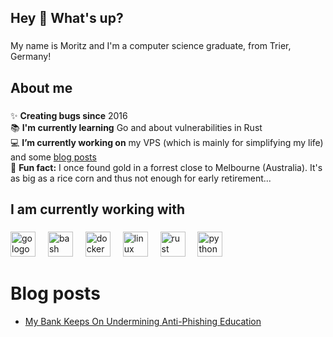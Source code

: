 ## Hey 👋 What's up?

###

My name is Moritz and I'm a computer science graduate, from Trier, Germany!

###

## About me

###

✨ **Creating bugs since** 2016<br>
📚 **I'm currently learning** Go and about vulnerabilities in Rust<br>
💻 **I’m currently working on** my VPS (which is mainly for simplifying my life) and some [blog posts](https://moritz-mander.de/)<br>
🎲 **Fun fact:** I once found gold in a forrest close to Melbourne (Australia). It's as big as a rice corn and thus not enough for early retirement...

###

## I am currently working with

###

<div align="left">
  <img src="https://skillicons.dev/icons?i=go" height="40" alt="go logo"  />
  <img width="12" />
  <img src="https://skillicons.dev/icons?i=bash" height="40" alt="bash logo"  />
  <img width="12" />
  <img src="https://skillicons.dev/icons?i=docker" height="40" alt="docker logo"  />
  <img width="12" />
  <img src="https://skillicons.dev/icons?i=linux" height="40" alt="linux logo"  />
  <img width="12" />
  <img src="https://skillicons.dev/icons?i=rust" height="40" alt="rust logo"  />
  <img width="12" />
  <img src="https://skillicons.dev/icons?i=py" height="40" alt="python logo"  />
</div>

###

# Blog posts

<!-- BLOG-POST-LIST:START -->
- [My Bank Keeps On Undermining Anti-Phishing Education](http://moritz-mander.de/blog/my_bank_keeps_on_undermining_anti-phishing_education/)
<!-- BLOG-POST-LIST:END -->

###


<!--
## Hi there 👋
- 💻 I’m currently working on my VPS with different services (which mainly simplify my life) and some [blog posts](https://moritz-mander.de/)
- 🌱 I’m currently learning Go and about vulnerabilties in Rust
- ⚡ Fun fact: I once found gold in a forrest close to Melbourne (Australia). It's as big as a rice corn and thus not enough for early retirement.


**mitgitumgekippt/mitgitumgekippt** is a ✨ _special_ ✨ repository because its `README.md` (this file) appears on your GitHub profile.

Here are some ideas to get you started:

- 🔭 I’m currently working on ...
- 🌱 I’m currently learning ...
- 👯 I’m looking to collaborate on ...
- 🤔 I’m looking for help with ...
- 💬 Ask me about ...
- 📫 How to reach me: ...
- 😄 Pronouns: ...
- ⚡ Fun fact: ...
-->
